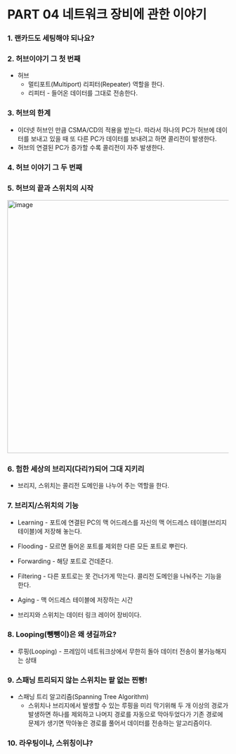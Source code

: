 # PART 04 네트워크 장비에 관한 이야기

### 1. 랜카드도 세팅해야 되나요?

### 2. 허브이야기 그 첫 번째

- 허브
  - 멀티포트(Multiport) 리피터(Repeater) 역할을 한다.
  - 리피터 - 들어온 데이터를 그대로 전송한다.

### 3. 허브의 한계

- 이더넷 허브인 만큼 CSMA/CD의 적용을 받는다. 따라서 하나의 PC가 허브에 데이터를 보내고 있을 때 또 다른 PC가 데이터를 보내려고 하면 콜리전이 발생한다.
- 허브의 연결된 PC가 증가할 수록 콜리전이 자주 발생한다.

### 4. 허브 이야기 그 두 번째

### 5. 허브의 끝과 스위치의 시작

<img width="575" alt="image" src="https://user-images.githubusercontent.com/64997245/159483362-d72978b8-b8f0-4c6a-8b34-801f6417aa19.png">

### 6. 험한 세상의 브리지(다리?)되어 그대 지키리

- 브리지, 스위치는 콜리전 도메인을 나누어 주는 역할을 한다.

### 7. 브리지/스위치의 기능

- Learning - 포트에 연결된 PC의 맥 어드레스를 자신의 맥 어드레스 테이블(브리지 테이블)에 저장해 놓는다.
- Flooding - 모르면 들어온 포트를 제외한 다른 모든 포트로 뿌린다.
- Forwarding - 해당 포트로 건데준다.
- Filtering - 다른 포트로는 못 건너가게 막는다. 콜리전 도메인을 나눠주는 기능을 한다.
- Aging - 맥 어드레스 테이블에 저장하는 시간

- 브리지와 스위치는 데이터 링크 레이어 장비이다.

### 8. Looping(뺑뺑이)은 왜 생길까요?

- 루핑(Looping) - 프레임이 네트워크상에서 무한히 돌아 데이터 전송이 불가능해지는 상태

### 9. 스패닝 트리되지 않는 스위치는 팥 없는 찐빵!

- 스패닝 트리 알고리즘(Spanning Tree Algorithm)
  - 스위치나 브리지에서 발생할 수 있는 루핑을 미리 막기위해 두 개 이상의 경로가 발생하면 하나를 제외하고 나머지 경로를 자동으로 막아두었다가 기존 경로에 문제가 생기면 막아놓은 경로를 풀어서 데이터를 전송하는 알고리즘이다.

### 10. 라우팅이냐, 스위칭이냐?
